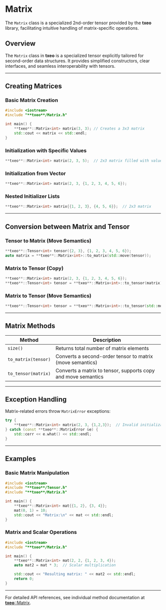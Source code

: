 # Matrix

The `Matrix` class is a specialized 2nd-order tensor provided by the **txeo** library, facilitating intuitive handling of matrix-specific operations.

## Overview

The `Matrix` class in **txeo** is a specialized tensor explicitly tailored for second-order data structures. It provides simplified constructors, clear interfaces, and seamless interoperability with tensors.

---

## Creating Matrices

### Basic Matrix Creation

```cpp
#include <iostream>
#include "**txeo**/Matrix.h"

int main() {
    **txeo**::Matrix<int> matrix(3, 3); // Creates a 3x3 matrix
    std::cout << matrix << std::endl;
}
```

### Initialization with Specific Values

```cpp
**txeo**::Matrix<int> matrix(2, 3, 5);  // 2x3 matrix filled with value 5
```

### Initialization from Vector

```cpp
**txeo**::Matrix<int> matrix(2, 3, {1, 2, 3, 4, 5, 6});
```

### Nested Initializer Lists

```cpp
**txeo**::Matrix<int> matrix{{1, 2, 3}, {4, 5, 6}};  // 2x3 matrix
```

---

## Conversion between Matrix and Tensor

### Tensor to Matrix (Move Semantics)

```cpp
**txeo**::Tensor<int> tensor({2, 3}, {1, 2, 3, 4, 5, 6});
auto matrix = **txeo**::Matrix<int>::to_matrix(std::move(tensor));
```

### Matrix to Tensor (Copy)

```cpp
**txeo**::Matrix<int> matrix(2, 3, {1, 2, 3, 4, 5, 6});
**txeo**::Tensor<int> tensor = **txeo**::Matrix<int>::to_tensor(matrix);
```

### Matrix to Tensor (Move Semantics)

```cpp
**txeo**::Tensor<int> tensor = **txeo**::Matrix<int>::to_tensor(std::move(matrix));
```

---

## Matrix Methods

| Method                   | Description                                                |
|---------------------------|-------------------------------------------------------------|
| `size()`                  | Returns total number of matrix elements                      |
| `to_matrix(tensor)`   | Converts a second-order tensor to matrix (move semantics)  |
| `to_tensor(matrix)`  | Converts a matrix to tensor, supports copy and move semantics |

---

## Exception Handling

Matrix-related errors throw `MatrixError` exceptions:

```cpp
try {
    **txeo**::Matrix<int> matrix(2, 3, {1,2,3});  // Invalid initialization
} catch (const **txeo**::MatrixError &e) {
    std::cerr << e.what() << std::endl;
}
```

---

## Examples

### Basic Matrix Manipulation

```cpp
#include <iostream>
#include "**txeo**/Tensor.h"
#include "**txeo**/Matrix.h"

int main() {
    **txeo**::Matrix<int> mat{{1, 2}, {3, 4}};
    mat(0, 1) = 10;
    std::cout << "Matrix:\n" << mat << std::endl;
}
```

### Matrix and Scalar Operations

```cpp
#include <iostream>
#include "**txeo**/Matrix.h"

int main() {
    **txeo**::Matrix<int> mat(2, 2, {1, 2, 3, 4});
    auto mat2 = mat * 3;  // Scalar multiplication

    std::cout << "Resulting matrix: " << mat2 << std::endl;
    return 0;
}
```

---

For detailed API references, see individual method documentation at [**txeo**::Matrix](https://**txeo**-doc.netlify.app/class**txeo**_1_1_matrix.html).
